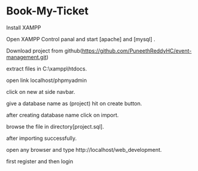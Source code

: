 # Book-My-Ticket
Install XAMPP 

Open XAMPP Control panal and start [apache] and [mysql] .

Download project from github(https://github.com/PuneethReddyHC/event-management.git)

extract files in C:\xampp\htdocs.

open link localhost/phpmyadmin

click on new at side navbar.

give a database name as (project) hit on create button.

after creating database name click on import.

browse the file in directory[project.sql].

after importing successfully.

open any browser and type http://localhost/web_development.

first register and then login
